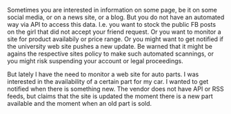 Sometimes you are interested in information on some page, be it on some social media, or on a news site, or a blog. But you do not have an automated way via API to access this data. I.e. you want to stock the public FB posts on the girl that did not accept your friend request. Or you want to monitor a site for product availabily or price range. Or you might want to get notified if the university web site pushes a new update. Be warned that it might be agains the respective sites policy to make such automated scannings, or you might risk suspending your account or legal proceedings.

But lately I have the need to monitor a web site for auto parts. I was interested in the availability of a certain part for my car. I wanted to get notified when there is something new. The vendor does not have API or RSS feeds, but claims that the site is updated the moment there is a new part available and the moment when an old part is sold.